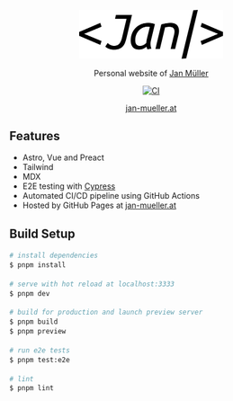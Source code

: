 <p align="center">
  <picture>
    <source media="(prefers-color-scheme: dark)" srcset="/public/og-image-light.svg" width="256">
    <img alt="Logo" src="/public/og-image.svg" width="256">
  </picture>
</p>

<p align="center">
  Personal website of <a href="https://github.com/DerYeger">
    Jan M&uuml;ller
  </a>
</p>

<p align="center">
  <a href="https://github.com/DerYeger/jan-mueller/actions/workflows/ci.yml">
    <img alt="CI" src="https://img.shields.io/github/actions/workflow/status/DerYeger/jan-mueller/ci.yml?branch=main&label=ci&logo=github&color=#4DC71F">
  </a>
</p>

<p align="center">
  <a href="https://jan-mueller.at">
    jan-mueller.at
  </a>
</p>

## Features

- Astro, Vue and Preact
- Tailwind
- MDX
- E2E testing with [Cypress](https://www.cypress.io/)
- Automated CI/CD pipeline using GitHub Actions
- Hosted by GitHub Pages at [jan-mueller.at](https://jan-mueller.at)

## Build Setup

```bash
# install dependencies
$ pnpm install

# serve with hot reload at localhost:3333
$ pnpm dev

# build for production and launch preview server
$ pnpm build
$ pnpm preview

# run e2e tests
$ pnpm test:e2e

# lint
$ pnpm lint
```
